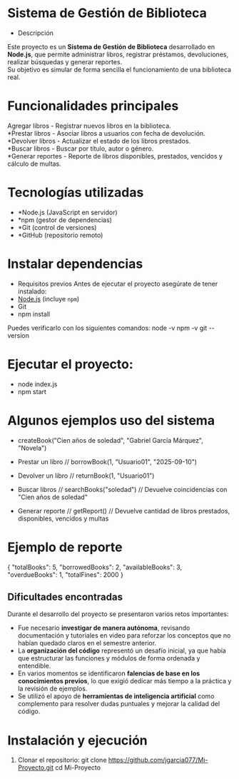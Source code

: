 # Sistema de Gestión de Biblioteca

- Descripción

Este proyecto es un **Sistema de Gestión de Biblioteca** desarrollado en **Node.js**, que permite administrar libros, registrar préstamos, devoluciones, realizar búsquedas y generar reportes.  
Su objetivo es simular de forma sencilla el funcionamiento de una biblioteca real.

# Funcionalidades principales
Agregar libros - Registrar nuevos libros en la biblioteca.  
*Prestar libros - Asociar libros a usuarios con fecha de devolución.  
*Devolver libros - Actualizar el estado de los libros prestados.  
*Buscar libros - Buscar por título, autor o género.  
*Generar reportes - Reporte de libros disponibles, prestados, vencidos y cálculo de multas.  

# Tecnologías utilizadas
- *Node.js (JavaScript en servidor)  
- *npm (gestor de dependencias)  
- *Git (control de versiones)  
- *GitHub (repositorio remoto)  

# Instalar dependencias
- Requisitos previos
Antes de ejecutar el proyecto asegúrate de tener instalado:
- [Node.js](https://nodejs.org/) (incluye `npm`)
- Git
- npm install 

Puedes verificarlo con los siguientes comandos:
node -v
npm -v
git --version

# Ejecutar el proyecto:

- node index.js
- npm start

# Algunos ejemplos uso del sistema

- createBook("Cien años de soledad", "Gabriel García Márquez", "Novela")

- Prestar un libro
// borrowBook(1, "Usuario01", "2025-09-10")

- Devolver un libro
// returnBook(1, "Usuario01")

- Buscar libros
// searchBooks("soledad") 
// Devuelve coincidencias con "Cien años de soledad"

- Generar reporte
// getReport()
// Devuelve cantidad de libros prestados, disponibles, vencidos y multas

# Ejemplo de reporte

{
  "totalBooks": 5,
  "borrowedBooks": 2,
  "availableBooks": 3,
  "overdueBooks": 1,
  "totalFines": 2000
}
##  Dificultades encontradas
Durante el desarrollo del proyecto se presentaron varios retos importantes:

- Fue necesario **investigar de manera autónoma**, revisando documentación y tutoriales en video para reforzar los conceptos que no habían quedado claros en el semestre anterior.  
- La **organización del código** representó un desafío inicial, ya que había que estructurar las funciones y módulos de forma ordenada y entendible.  
- En varios momentos se identificaron **falencias de base en los conocimientos previos**, lo que exigió dedicar más tiempo a la práctica y la revisión de ejemplos.  
- Se utilizó el apoyo de **herramientas de inteligencia artificial** como complemento para resolver dudas puntuales y mejorar la calidad del código.

# Instalación y ejecución

1. Clonar el repositorio:
git clone https://github.com/jgarcia077/Mi-Proyecto.git
cd Mi-Proyecto